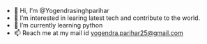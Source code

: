 - 👋 Hi, I’m @Yogendrasinghparihar
- 👀 I’m interested in learing latest tech and contribute to the world.
- 🌱 I’m currently learning python 
- 📫 Reach me at my mail id yogendra.parihar25@gmail.com

<!---
Yogendrasinghparihar/Yogendrasinghparihar is a ✨ special ✨ repository because its `README.md` (this file) appears on your GitHub profile.
You can click the Preview link to take a look at your changes.
--->
